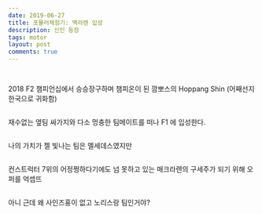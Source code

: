 ```yaml
---
date: 2019-06-27
title: 포뮬러체험기: 맥라렌 입성
description: 신인 등장 
tags: motor
layout: post
comments: true
---
```


<!-- wp:image {"id":51} -->
<figure class="wp-block-image"><img src="https://n2wb.files.wordpress.com/2019/06/img_2034.jpg" alt="" class="wp-image-51"/></figure>
<!-- /wp:image -->

<!-- wp:image {"id":52} -->
<figure class="wp-block-image"><img src="https://n2wb.files.wordpress.com/2019/06/img_2032.jpg" alt="" class="wp-image-52"/></figure>
<!-- /wp:image -->

<!-- wp:paragraph -->
<p>2018 F2 챔피언십에서 승승장구하며 챔피온이 된 깜뽀스의 Hoppang Shin (어째선지 한국으로 귀화함)</p>
<!-- /wp:paragraph -->

<!-- wp:paragraph -->
<p></p>
<!-- /wp:paragraph -->

<!-- wp:image {"id":53} -->
<figure class="wp-block-image"><img src="https://n2wb.files.wordpress.com/2019/06/img_2033.jpg" alt="" class="wp-image-53"/></figure>
<!-- /wp:image -->

<!-- wp:paragraph -->
<p>재수없는 옆팀 싸가지와 다소 멍충한 팀메이트를 떠나 F1 에 입성한다.</p>
<!-- /wp:paragraph -->

<!-- wp:paragraph -->
<p></p>
<!-- /wp:paragraph -->

<!-- wp:paragraph -->
<p></p>
<!-- /wp:paragraph -->

<!-- wp:image {"id":54} -->
<figure class="wp-block-image"><img src="https://n2wb.files.wordpress.com/2019/06/img_2035.jpg" alt="" class="wp-image-54"/></figure>
<!-- /wp:image -->

<!-- wp:paragraph -->
<p>나의 가치가 젤 빛나는 팀은 멜세데스였지만</p>
<!-- /wp:paragraph -->

<!-- wp:paragraph -->
<p></p>
<!-- /wp:paragraph -->

<!-- wp:paragraph -->
<p></p>
<!-- /wp:paragraph -->

<!-- wp:image {"id":55} -->
<figure class="wp-block-image"><img src="https://n2wb.files.wordpress.com/2019/06/img_2036.jpg" alt="" class="wp-image-55"/></figure>
<!-- /wp:image -->

<!-- wp:paragraph -->
<p>컨스트럭터 7위의 어정쩡하다기에도 넘 못하고 있는 매크라렌의 구세주가 되기 위해 오퍼를 억셉뜨</p>
<!-- /wp:paragraph -->

<!-- wp:paragraph -->
<p></p>
<!-- /wp:paragraph -->

<!-- wp:paragraph -->
<p></p>
<!-- /wp:paragraph -->

<!-- wp:paragraph -->
<p></p>
<!-- /wp:paragraph -->

<!-- wp:image {"id":57} -->
<figure class="wp-block-image"><img src="https://n2wb.files.wordpress.com/2019/06/img_2037.jpg" alt="" class="wp-image-57"/></figure>
<!-- /wp:image -->

<!-- wp:paragraph -->
<p>아니 근데 왜 사인즈횽이 없고 노리스랑 팀인거야?</p>
<!-- /wp:paragraph -->
